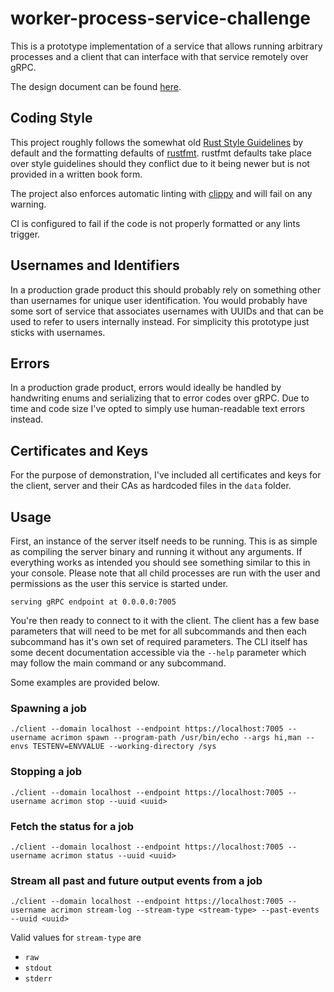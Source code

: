# worker-process-service-challenge

This is a prototype implementation of a service that allows running arbitrary processes and a client
that can interface with that service remotely over gRPC.

The design document can be found [here](https://docs.google.com/document/d/1y4gG4gp-Tg695jdfXQGGm_pQd4VMT1-ZNO06QolkzmQ/edit?usp=sharing).

## Coding Style

This project roughly follows the somewhat old [Rust Style Guidelines](https://doc.rust-lang.org/1.0.0/style/README.html) by default
and the formatting defaults of [rustfmt](https://github.com/rust-lang/rustfmt). rustfmt defaults take place over style guidelines
should they conflict due to it being newer but is not provided in a written book form.

The project also enforces automatic linting with [clippy](https://github.com/rust-lang/rust-clippy) and will fail on any warning.

CI is configured to fail if the code is not properly formatted or any lints trigger.

## Usernames and Identifiers

In a production grade product this should probably rely on something other
than usernames for unique user identification. You would probably have some sort of service
that associates usernames with UUIDs and that can be used to refer to users internally instead.
For simplicity this prototype just sticks with usernames.

## Errors

In a production grade product, errors would ideally be handled by handwriting enums and serializing that to error
codes over gRPC. Due to time and code size I've opted to simply use human-readable text errors instead.

## Certificates and Keys

For the purpose of demonstration, I've included all certificates and keys for the client, server and their CAs as hardcoded files in the `data` folder.

## Usage

First, an instance of the server itself needs to be running. This is as simple as
compiling the server binary and running it without any arguments. If everything works
as intended you should see something similar to this in your console. Please note that all child processes
are run with the user and permissions as the user this service is started under.

```
serving gRPC endpoint at 0.0.0.0:7005
```

You're then ready to connect to it with the client.
The client has a few base parameters that will need to be met for all subcommands
and then each subcommand has it's own set of required parameters. The CLI itself has some decent documentation
accessible via the `--help` parameter which may follow the main command or any subcommand.

Some examples are provided below.

### Spawning a job

```
./client --domain localhost --endpoint https://localhost:7005 --username acrimon spawn --program-path /usr/bin/echo --args hi,man --envs TESTENV=ENVVALUE --working-directory /sys
```

### Stopping a job

```
./client --domain localhost --endpoint https://localhost:7005 --username acrimon stop --uuid <uuid>
```

### Fetch the status for a job

```
./client --domain localhost --endpoint https://localhost:7005 --username acrimon status --uuid <uuid>
```

### Stream all past and future output events from a job

```
./client --domain localhost --endpoint https://localhost:7005 --username acrimon stream-log --stream-type <stream-type> --past-events --uuid <uuid>
```

Valid values for `stream-type` are
- `raw`
- `stdout`
- `stderr`

